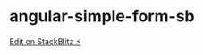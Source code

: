 # angular-simple-form-sb

[Edit on StackBlitz ⚡️](https://stackblitz.com/edit/angular-simple-form-sb)
